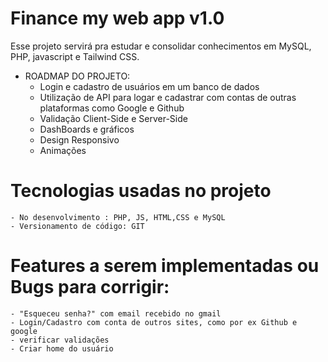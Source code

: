 # Finance my web app v1.0
Esse projeto servirá pra estudar e consolidar conhecimentos em MySQL, PHP, javascript e Tailwind CSS.


- ROADMAP DO PROJETO:
    - Login e cadastro de usuários em um banco de dados
    - Utilização de API para logar e cadastrar com contas de outras plataformas como Google e Github
    - Validação Client-Side e Server-Side
    - DashBoards e gráficos
    - Design Responsivo
    - Animações 


# Tecnologias usadas no projeto 
    - No desenvolvimento : PHP, JS, HTML,CSS e MySQL
    - Versionamento de código: GIT 


# Features a serem implementadas ou Bugs para corrigir:
    - "Esqueceu senha?" com email recebido no gmail
    - Login/Cadastro com conta de outros sites, como por ex Github e google
    - verificar validações
    - Criar home do usuário

